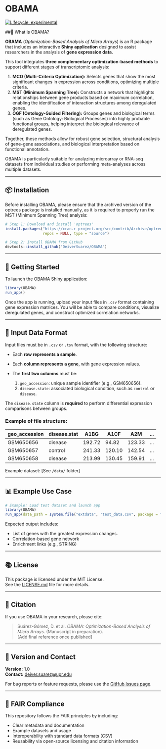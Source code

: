 
# OBAMA

<!-- badges: start -->
[![Lifecycle: experimental](https://img.shields.io/badge/lifecycle-experimental-orange.svg)](https://www.tidyverse.org/lifecycle/#experimental)
<!-- badges: end -->

##🧬 What is OBAMA?

**OBAMA** (*Optimization-Based Analysis of Micro Arrays*) is an R package that includes an interactive **Shiny application** designed to assist researchers in the analysis of **gene expression data**.

This tool integrates **three complementary optimization-based methods** to support different stages of transcriptomic analysis:

1. **MCO (Multi-Criteria Optimization):** Selects genes that show the most significant changes in expression across conditions, optimizing multiple criteria.
2. **MST (Minimum Spanning Tree):** Constructs a network that highlights relationships between gene products based on maximum correlation, enabling the identification of interaction structures among deregulated genes.
3. **OGF (Ontology-Guided Filtering):** Groups genes and biological terms (such as Gene Ontology: Biological Processes) into highly probable functional groups, helping interpret the biological relevance of deregulated genes.

Together, these methods allow for robust gene selection, structural analysis of gene-gene associations, and biological interpretation based on functional annotation.

OBAMA is particularly suitable for analyzing microarray or RNA-seq datasets from individual studies or performing meta-analyses across multiple datasets.

---

## 📦 Installation

Before installing OBAMA, please ensure that the archived version of the optrees package is installed manually, as it is required to properly run the MST (Minimum Spanning Tree) analysis:

```r
# Step 1: Download and install 'optrees'
install.packages("https://cran.r-project.org/src/contrib/Archive/optrees/optrees_1.0.tar.gz",
                 repos = NULL, type = "source")

# Step 2: Install OBAMA from GitHub
devtools::install_github("DeiverSuarez/OBAMA")
```

---

## 🚀 Getting Started

To launch the OBAMA Shiny application:

```r
library(OBAMA)
run_app()
```

Once the app is running, upload your input files in `.csv` format containing gene expression matrices. You will be able to compare conditions, visualize deregulated genes, and construct optimized correlation networks.

---

## 📁 Input Data Format

Input files must be in `.csv` or `.tsv` format, with the following structure:

- Each **row represents a sample**.
- Each **column represents a gene**, with gene expression values.
- The **first two columns** must be:

  1. `geo_accession`: unique sample identifier (e.g., GSM650656).  
  2. `disease.state`: associated biological condition, such as `control` or `disease`.

The `disease.state` column is **required** to perform differential expression comparisons between groups.

### Example of file structure:

| geo_accession | disease.stat | A1BG     | A1CF     | A2M      | ... |
|---------------|--------------|----------|----------|----------|-----|
| GSM650656     | disease      | 192.72   | 94.82    | 123.33   | ... |
| GSM650657     | control      | 241.33   | 120.10   | 142.54   | ... |
| GSM650658     | disease      | 213.99   | 130.45   | 159.91   | ... |

Example dataset: [See `/data/` folder]

---

## 📊 Example Use Case

```r
# Example: Load test dataset and launch app
library(OBAMA)
run_app(data_path = system.file("extdata", "test_data.csv", package = "OBAMA"))
```

Expected output includes:
- List of genes with the greatest expression changes.
- Correlation-based gene network
- Enrichment links (e.g., STRING)

---

## 📚 License

This package is licensed under the MIT License.  
See the [LICENSE.md](LICENSE.md) file for more details.

---

## 📌 Citation

If you use OBAMA in your research, please cite:

> Suárez-Gómez, D. et al. *OBAMA: Optimization-Based Analysis of Micro Arrays*. (Manuscript in preparation).  
> [Add final reference once published]

---

## 🧪 Version and Contact

**Version:** 1.0  
**Contact:** [deiver.suarez@upr.edu](mailto:deiver.suarez@upr.edu)

For bug reports or feature requests, please use the [GitHub Issues page](https://github.com/DeiverSuarez/OBAMA/issues).

---

## 📂 FAIR Compliance

This repository follows the FAIR principles by including:
- Clear metadata and documentation
- Example datasets and usage
- Interoperability with standard data formats (CSV)
- Reusability via open-source licensing and citation information
